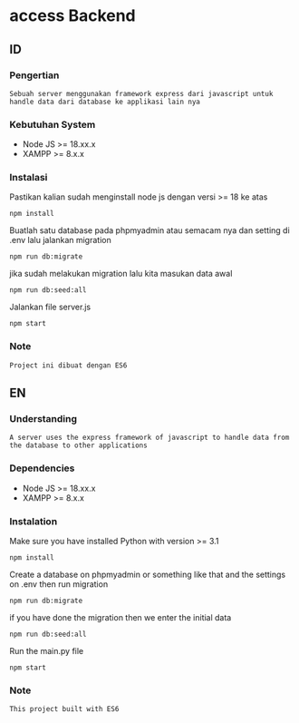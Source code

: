 # access Backend

## ID

### Pengertian

    Sebuah server menggunakan framework express dari javascript untuk handle data dari database ke applikasi lain nya

### Kebutuhan System

- Node JS >= 18.xx.x
- XAMPP >= 8.x.x

### Instalasi

Pastikan kalian sudah menginstall node js dengan versi >= 18 ke atas

    npm install

Buatlah satu database pada phpmyadmin atau semacam nya dan setting di .env lalu jalankan migration

    npm run db:migrate

jika sudah melakukan migration lalu kita masukan data awal

    npm run db:seed:all

Jalankan file server.js

    npm start

### Note

    Project ini dibuat dengan ES6

## EN

### Understanding

    A server uses the express framework of javascript to handle data from the database to other applications

### Dependencies

- Node JS >= 18.xx.x
- XAMPP >= 8.x.x

### Instalation

Make sure you have installed Python with version >= 3.1

    npm install

Create a database on phpmyadmin or something like that and the settings on .env then run migration

    npm run db:migrate

if you have done the migration then we enter the initial data

    npm run db:seed:all

Run the main.py file

    npm start

### Note

    This project built with ES6
